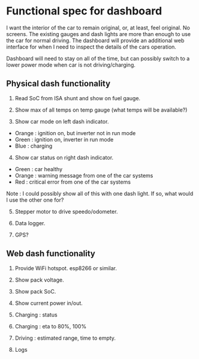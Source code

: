 # Functional spec for dashboard

I want the interior of the car to remain original, or, at least, feel original.
No screens. The existing gauges and dash lights are more than enough to use the
car for normal driving. The dashboard will provide an additional web interface
for when I need to inspect the details of the cars operation.

Dashboard will need to stay on all of the time, but can possibly switch to a
lower power mode when car is not driving/charging.

## Physical dash functionality

1. Read SoC from ISA shunt and show on fuel gauge.

2. Show max of all temps on temp gauge (what temps will be available?)

3. Show car mode on left dash indicator.
  - Orange : ignition on, but inverter not in run mode
  - Green  : ignition on, inverter in run mode
  - Blue   : charging

4. Show car status on right dash indicator.
  - Green  : car healthy
  - Orange : warning message from one of the car systems
  - Red    : critical error from one of the car systems

Note : I could possibly show all of this with one dash light. If so, what would
I use the other one for?

5. Stepper motor to drive speedo/odometer.

6. Data logger.

7. GPS?

## Web dash functionality

1. Provide WiFi hotspot. esp8266 or similar.

2. Show pack voltage.

3. Show pack SoC.

4. Show current power in/out.

5. Charging : status

6. Charging : eta to 80%, 100%

7. Driving : estimated range, time to empty.

8. Logs
